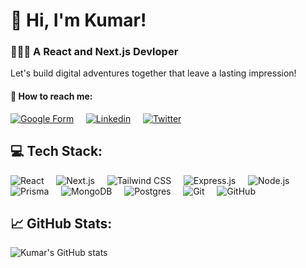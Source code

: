 # 👋 Hi, I'm Kumar!

### 👩🏻‍💻 A React and Next.js Devloper <br/>

Let's build digital adventures together that leave a lasting impression!

#### 💬 How to reach me:

[![Google Form](https://img.shields.io/badge/Google%20Form-4285F4?style=for-the-badge&logo=google&logoColor=white)](https://forms.gle/Np41bVjXTVafwbYn9) &nbsp; &nbsp;
[![Linkedin](https://img.shields.io/badge/Linkedin-0077B5?style=for-the-badge&logo=linkedin&logoColor=white)](https://www.linkedin.com/in/kumarkanujia/) &nbsp; &nbsp;
[![Twitter](https://img.shields.io/badge/Twitter-1DA1F2?style=for-the-badge&logo=twitter&logoColor=white)](https://twitter.com/kumar_kanujia)

## 💻 Tech Stack:

![React](https://img.shields.io/badge/React-61DAFB?style=for-the-badge&logo=react&logoColor=white) &nbsp; &nbsp;
![Next.js](https://img.shields.io/badge/Next.js-000000?style=for-the-badge&logo=next.js&logoColor=white) &nbsp; &nbsp;
![Tailwind CSS](https://img.shields.io/badge/Tailwind%20CSS-38B2AC?style=for-the-badge&logo=tailwind-css&logoColor=white) &nbsp; &nbsp;
![Express.js](https://img.shields.io/badge/Express.js-000000?style=for-the-badge&logo=express&logoColor=white) &nbsp; &nbsp;
![Node.js](https://img.shields.io/badge/Node.js-339933?style=for-the-badge&logo=node.js&logoColor=white) &nbsp; &nbsp;<br/>
![Prisma](https://img.shields.io/badge/Prisma-3982CE?style=for-the-badge&logo=Prisma&logoColor=white) &nbsp; &nbsp;
![MongoDB](https://img.shields.io/badge/MongoDB-47A248?style=for-the-badge&logo=mongodb&logoColor=white) &nbsp; &nbsp;
![Postgres](https://img.shields.io/badge/PostgreSQL-316192?style=for-the-badge&logo=postgresql&logoColor=white) &nbsp; &nbsp; ![Git](https://img.shields.io/badge/Git-F05032?style=for-the-badge&logo=git&logoColor=white) &nbsp; &nbsp; ![GitHub](https://img.shields.io/badge/GitHub-181717?style=for-the-badge&logo=github&logoColor=white) &nbsp; &nbsp;

## 📈 GitHub Stats:

![Kumar's GitHub stats](https://github-readme-stats.vercel.app/api?username=kumar-kanujia&show_icons=true&theme=radical)
